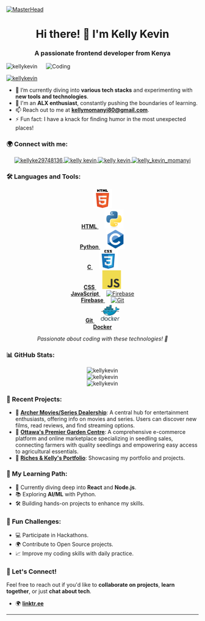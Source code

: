[![MasterHead](https://1.bp.blogspot.com/-7A4WynwLsMw/XbBpCXG8fHI/AAAAAAAAMt4/uOa1bpLskYgrwGbllhSu2SDj_Mig8SXJQCLcBGAsYHQ/s1600/2000_600px.gif)](https://kellyKevin.io)

<h1 align="center">Hi there! 👋 I'm Kelly Kevin</h1>
<h3 align="center">A passionate frontend developer from Kenya</h3>

<img align="right" alt="Coding" width="400" src="https://cdn.dribbble.com/users/1162077/screenshots/3848914/programmer.gif">

<p align="left"> 
  <img src="https://komarev.com/ghpvc/?username=kellykevin&label=Profile%20views&color=0e75b6&style=flat" alt="kellykevin" /> 
</p>

<p align="left"> 
  <a href="https://twitter.com/kellyke29748136" target="blank">
    <img src="https://img.shields.io/twitter/follow/kellyke29748136?logo=twitter&style=for-the-badge" alt="kellykevin" />
  </a> 
</p>

- 🌱 I’m currently diving into **various tech stacks** and experimenting with **new tools and technologies**.
- 🚀 I'm an **ALX enthusiast**, constantly pushing the boundaries of learning.
- 📫 Reach out to me at **kellymomanyi80@gmail.com**.
- ⚡ Fun fact: I have a knack for finding humor in the most unexpected places!

### 🌍 Connect with me:
<p align="center">
  <a href="https://twitter.com/kellyke29748136" target="blank">
    <img align="center" src="https://raw.githubusercontent.com/rahuldkjain/github-profile-readme-generator/master/src/images/icons/Social/twitter.svg" alt="kellyke29748136" height="30" width="40" />
  </a>
  <a href="https://linkedin.com/in/kelly-kevin-769977287" target="blank">
    <img align="center" src="https://raw.githubusercontent.com/rahuldkjain/github-profile-readme-generator/master/src/images/icons/Social/linked-in-alt.svg" alt="kelly kevin" height="30" width="40" />
  </a>
  <a href="https://fb.com/kelly.kevin.9279" target="blank">
    <img align="center" src="https://raw.githubusercontent.com/rahuldkjain/github-profile-readme-generator/master/src/images/icons/Social/facebook.svg" alt="kelly kevin" height="30" width="40" />
  </a>
  <a href="https://instagram.com/kelly_kevin_momanyi" target="blank">
    <img align="center" src="https://raw.githubusercontent.com/rahuldkjain/github-profile-readme-generator/master/src/images/icons/Social/instagram.svg" alt="kelly_kevin_momanyi" height="30" width="40" />
  </a>
</p>

### 🛠️ Languages and Tools:

<p align="center">
  <a href="https://www.w3.org/html/" target="_blank" rel="noreferrer">
    <img src="https://raw.githubusercontent.com/devicons/devicon/master/icons/html5/html5-original-wordmark.svg" alt="HTML" width="50" height="50"/>
    <br><strong>HTML</strong>
  </a>
  &nbsp;&nbsp;&nbsp;
  <a href="https://www.python.org" target="_blank" rel="noreferrer">
    <img src="https://raw.githubusercontent.com/devicons/devicon/master/icons/python/python-original.svg" alt="Python" width="50" height="50"/>
    <br><strong>Python</strong>
  </a>
  &nbsp;&nbsp;&nbsp;
  <a href="https://www.cprogramming.com/" target="_blank" rel="noreferrer">
    <img src="https://raw.githubusercontent.com/devicons/devicon/master/icons/c/c-original.svg" alt="C" width="50" height="50"/>
    <br><strong>C</strong>
  </a>
  &nbsp;&nbsp;&nbsp;
  <a href="https://www.w3.org/Style/CSS/" target="_blank" rel="noreferrer">
    <img src="https://raw.githubusercontent.com/devicons/devicon/master/icons/css3/css3-original-wordmark.svg" alt="CSS" width="50" height="50"/>
    <br><strong>CSS</strong>
  </a>
  &nbsp;&nbsp;&nbsp;
  <a href="https://developer.mozilla.org/en-US/docs/Web/JavaScript" target="_blank" rel="noreferrer">
    <img src="https://raw.githubusercontent.com/devicons/devicon/master/icons/javascript/javascript-original.svg" alt="JavaScript" width="50" height="50"/>
    <br><strong>JavaScript</strong>
  </a>
  &nbsp;&nbsp;&nbsp;
  <a href="https://firebase.google.com/" target="_blank" rel="noreferrer">
    <img src="https://www.vectorlogo.zone/logos/firebase/firebase-icon.svg" alt="Firebase" width="50" height="50"/>
    <br><strong>Firebase</strong>
  </a>
  &nbsp;&nbsp;&nbsp;
  <a href="https://git-scm.com/" target="_blank" rel="noreferrer">
    <img src="https://www.vectorlogo.zone/logos/git-scm/git-scm-icon.svg" alt="Git" width="50" height="50"/>
    <br><strong>Git</strong>
  </a>
  &nbsp;&nbsp;&nbsp;
  <a href="https://www.docker.com/" target="_blank" rel="noreferrer">
    <img src="https://raw.githubusercontent.com/devicons/devicon/master/icons/docker/docker-original-wordmark.svg" alt="Docker" width="50" height="50"/>
    <br><strong>Docker</strong>
  </a>
</p>

<p align="center">
  <i>Passionate about coding with these technologies! 🚀</i>
</p>

### 📊 GitHub Stats:
<p align="center">
  <img src="https://github-readme-stats.vercel.app/api/top-langs?username=kellykevin&show_icons=true&locale=en&layout=compact&theme=radical" alt="kellykevin" />
  <br/>
  <img src="https://github-readme-stats.vercel.app/api?username=kellykevin&show_icons=true&locale=en&theme=radical" alt="kellykevin" />
  <br/>
  <img src="https://github-readme-streak-stats.herokuapp.com/?user=kellykevin&theme=radical" alt="kellykevin" />
</p>

### 🎨 Recent Projects:
- 🔧 **[Archer Movies/Series Dealership](https://kellykevin.github.io/Kelly/)**: A central hub for entertainment enthusiasts, offering info on movies and series. Users can discover new films, read reviews, and find streaming options.
- 🌟 **[Ottawa's Premier Garden Centre](https://kellykevin.github.io/seedlingsweb/)**: A comprehensive e-commerce platform and online marketplace specializing in seedling sales, connecting farmers with quality seedlings and empowering easy access to agricultural essentials.
- 🚀 **[Riches & Kelly's Portfolio](https://kellykevin.github.io/riches-kelly-portfolio/)**: Showcasing my portfolio and projects.

### 🧠 My Learning Path:
- 📘 Currently diving deep into **React** and **Node.js**.
- 📚 Exploring **AI/ML** with Python.
- 🛠 Building hands-on projects to enhance my skills.

### 🎯 Fun Challenges:
- 💻 Participate in Hackathons.
- 🌍 Contribute to Open Source projects.
- 📈 Improve my coding skills with daily practice.

### 💬 Let's Connect!
Feel free to reach out if you'd like to **collaborate on projects**, **learn together**, or just **chat about tech**.
- 🌍 **[linktr.ee ](https://linktr.ee/kellykevinmomanyi)**
---
